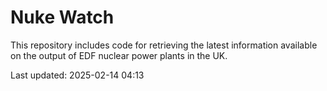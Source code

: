 # Nuke Watch

This repository includes code for retrieving the latest information available on the output of EDF nuclear power plants in the UK.

Last updated: 2025-02-14 04:13